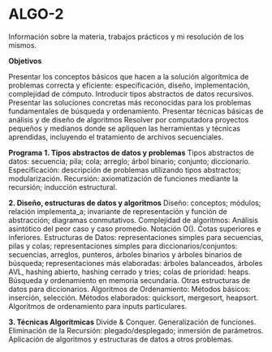 # ALGO-2
Información sobre la materia, trabajos prácticos y mi resolución de los mismos.

**Objetivos**

Presentar los conceptos básicos que hacen a la solución algorítmica de problemas correcta y eficiente: especificación, diseño, implementación, complejidad de cómputo.
Introducir tipos abstractos de datos recursivos.
Presentar las soluciones concretas más reconocidas para los problemas fundamentales de búsqueda y ordenamiento.
Presentar técnicas básicas de análisis y de diseño de algoritmos
Resolver por computadora proyectos pequeños y medianos donde se apliquen las herramientas y técnicas aprendidas, incluyendo el tratamiento de archivos secuenciales.
 

**Programa**
**1. Tipos abstractos de datos y problemas**
Tipos abstractos de datos: secuencia; pila; cola; arreglo; árbol binario; conjunto; diccionario.
Especificación: descripción de problemas utilizando tipos abstractos; modularización.
Recursión: axiomatización de funciones mediante la recursión; inducción estructural.
 

**2. Diseño, estructuras de datos y algoritmos**
Diseño: conceptos; módulos; relación implementa_a; invariante de representación y función de abstracción; diagramas conmutativos.
Complejidad de algoritmos: Análisis asintótico del peor caso y caso promedio. Notación O(). Cotas superiores e inferiores.
Estructuras de Datos: representaciones simples para secuencias, pilas y colas; representaciones simples para diccionarios/conjuntos: secuencias, arreglos, punteros, árboles binarios y árboles binarios de búsqueda; representaciones más elaboradas: árboles balanceados, árboles AVL, hashing abierto, hashing cerrado y tries; colas de prioridad: heaps. Búsqueda y ordenamiento en memoria secundaria. Otras estructuras de datos para diccionarios.
Algoritmos de Ordenamiento: Métodos básicos: inserción, selección. Métodos elaborados: quicksort, mergesort, heapsort. Algoritmos de ordenamiento para inputs particulares.
 

**3. Técnicas Algorítmicas**
Divide & Conquer.
Generalización de funciones.
Eliminación de la Recursión: plegado/desplegado; inmersión de parámetros.
Aplicación de algoritmos y estructuras de datos a otros problemas.
